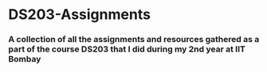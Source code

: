 # DS203-Assignments
### A collection of all the assignments and resources gathered as a part of the course DS203 that I did during my 2nd year at IIT Bombay
